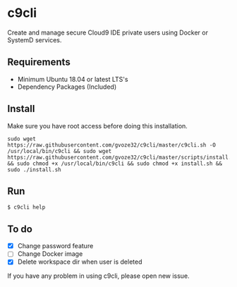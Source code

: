# c9cli

Create and manage secure Cloud9 IDE private users using Docker or SystemD services.

## Requirements

- Minimum Ubuntu 18.04 or latest LTS's
- Dependency Packages (Included)

## Install

Make sure you have root access before doing this installation.

```
sudo wget https://raw.githubusercontent.com/gvoze32/c9cli/master/c9cli.sh -O /usr/local/bin/c9cli && sudo wget https://raw.githubusercontent.com/gvoze32/c9cli/master/scripts/install.sh && sudo chmod +x /usr/local/bin/c9cli && sudo chmod +x install.sh && sudo ./install.sh
```

## Run

```
$ c9cli help
```

## To do

- [x] Change password feature
- [ ] Change Docker image
- [x] Delete workspace dir when user is deleted

If you have any problem in using c9cli, please open new issue.
